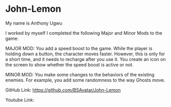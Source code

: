 # John-Lemon

My name is Anthony Ugwu

I worked by myself 
I completed the following Major and Minor Mods to the game:

MAJOR MOD: You add a speed boost to the game. While the player is holding down a button, the character moves faster. However, this is only for a short time, and it needs to recharge after you use it. You create an icon on the screen to show whether the speed boost is active or not.

MINOR MOD: You make some changes to the behaviors of the existing enemies. For example, you add some randomness to the way Ghosts move.

GitHub Link: 
https://github.com/BSAvatar/John-Lemon

Youtube Link:

